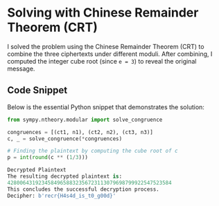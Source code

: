 # Solving with Chinese Remainder Theorem (CRT)

I solved the problem using the Chinese Remainder Theorem (CRT) to combine the three ciphertexts under different moduli. After combining, I computed the integer cube root (since `e = 3`) to reveal the original message.

## Code Snippet

Below is the essential Python snippet that demonstrates the solution:

```python
from sympy.ntheory.modular import solve_congruence

congruences = [(ct1, n1), (ct2, n2), (ct3, n3)]
c, _ = solve_congruence(*congruences)

# Finding the plaintext by computing the cube root of c
p = int(round(c ** (1/3)))

Decrypted Plaintext
The resulting decrypted plaintext is:
42800643192345849658832356723113079698799922547523584
This concludes the successful decryption process.
Decipher: b'recr{H4s4d_is_t0_g00d}'
